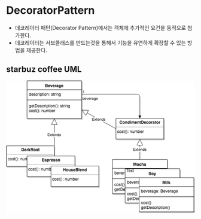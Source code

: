 # DecoratorPattern

- 데코레이터 패턴(Decorator Pattern)에서는 객체에 추가적인 요건을 동적으로 첨가한다. 
- 데코레이터는 서브클래스를 만드는것을 통해서 기능을 유연하게 확장할 수 있는 방법을 제공한다.

## starbuz coffee UML

![image](./DecoratorPattern.png)